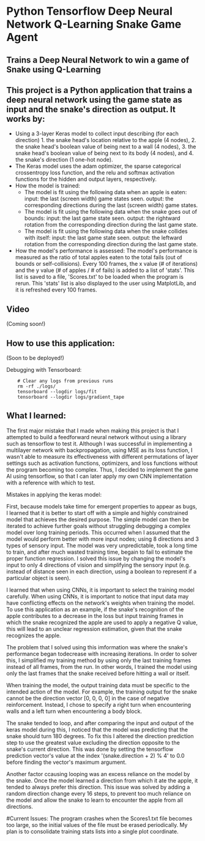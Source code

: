 # Python Tensorflow Deep Neural Network Q-Learning Snake Game Agent

## Trains a Deep Neural Network to win a game of Snake using Q-Learning

## This project is a Python application that trains a deep neural network using the game state as input and the snake's direction as output. It works by:

* Using a 3-layer Keras model to collect input describing (for each direction) 1. the snake head's location relative to the apple (4 nodes), 2. the snake head's boolean value of being next to a wall (4 nodes), 3. the snake head's boolean value of being next to its body (4 nodes), and 4. the snake's direction (1 one-hot node).
* The Keras model uses the adam optimizer, the sparse categorical crossentropy loss function, and the relu and softmax activation functions for the hidden and output layers, respectively.
* How the model is trained:
    * The model is fit using the following data when an apple is eaten: input: the last (screen width) game states seen. output: the corresponding directions during the last (screen width) game states.
    * The model is fit using the following data when the snake goes out of bounds: input: the last game state seen. output: the rightward rotation from the corresponding direction during the last game state.
    * The model is fit using the following data when the snake collides with itself: input: the last game state seen. output: the leftward rotation from the corresponding direction during the last game state.
* How the model's performance is assessed:
    The model's performance is measured as the ratio of total apples eaten to the total fails (out of bounds or self-collisions). Every 100 frames, the x value (# of iterations) and the y value (# of apples / # of fails) is added to a list of 'stats'. This list is saved to a file, 'Scores.txt' to be loaded when the program is rerun. This 'stats' list is also displayed to the user using MatplotLib, and it is refreshed every 100 frames.


## Video
(Coming soon!)


## How to use this application:
(Soon to be deployed!)

Debugging with Tensorboard:
```
    # Clear any logs from previous runs
    rm -rf ./logs/
    tensorboard --logdir logs/fit
    tensorboard --logdir logs/gradient_tape
```

## What I learned:

The first major mistake that I made when making this project is that I attempted to build a feedforward neural network without using a library such as tensorflow to test it. Although I was successful in implementing a multilayer network with backpropagation, using MSE as its loss function, I wasn't able to measure its effectiveness with different permutations of layer settings such as activation functions, optimizers, and loss functions without the program becoming too complex. Thus, I decided to implement the game AI using tensorflow, so that I can later apply my own CNN implementation with a reference with which to test.

Mistakes in applying the keras model:

First, because models take time for emergent properties to appear as bugs, I learned that it is better to start off with a simple and highly constrained model that achieves the desired purpose. The simple model can then be iterated to achieve further goals without struggling debugging a complex model over long training periods. This occurred when I assumed that the model would perform better with more input nodes; using 8 directions and 3 types of sensory input. The model was very unpredictable, took a long time to train, and after much wasted training time, begain to fail to estimate the proper function regression. I solved this issue by changing the model's input to only 4 directions of vision and simplifying the sensory input (e.g. instead of distance seen in each direction, using a boolean to represent if a particular object is seen).

I learned that when using CNNs, it is important to select the training model carefully. When using CNNs, it is important to notice that input data may have conflicting effects on the network's weights when training the model. To use this application as an example, if the snake's recognition of the apple contributes to a decrease in the loss but input training frames in which the snake recognized the apple are used to apply a negative Q value, this will lead to an unclear regression estimation, given that the snake recognizes the apple.

The problem that I solved using this imformation was where the snake's performance began todecrease with increasing iterations. In order to solver this, I simplified my training method by using only the last training frames instead of all frames, from the run. In other words, I trained the model using only the last frames that the snake received before hitting a wall or itself.

When training the model, the output training data must be specific to the intended action of the model. For example, the training output for the snake cannot be the direction vector [0, 0, 0, 0] in the case of negative reinforcement. Instead, I chose to specify a right turn when encountering walls and a left turn when encountering a body block.

The snake tended to loop, and after comparing the input and output of the keras model during this, I noticed that the model was predicting that the snake should turn 180 degrees. To fix this I altered the direction prediction step to use the greatest value excluding the direction opposite to the snake's current direction. This was done by setting the tensorflow prediction vector's value at the index '(snake.direction + 2) % 4' to 0.0 before finding the vector's maximum argument.

Another factor ccausing looping was an excess reliance on the model by the snake. Once the model learned a direction from which it ate the apple, it tended to always prefer this direction. This issue was solved by adding a random direction change every 16 steps, to prevent too much reliance on the model and allow the snake to learn to encounter the apple from all directions.

#Current Issues:
The program crashes when the Scores1.txt file becomes too large, so the initial values of the file must be erased periodically. My plan is to consolidate training stats lists into a single plot coordinate.